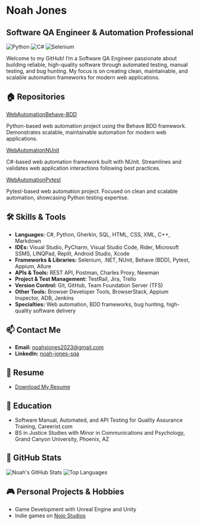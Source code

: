 # Noah Jones
## Software QA Engineer & Automation Professional
![Python](https://img.shields.io/badge/Python-3776AB?style=for-the-badge&logo=python&logoColor=white)
![C#](https://img.shields.io/badge/C%23-239120?style=for-the-badge&logo=c-sharp&logoColor=white)
![Selenium](https://img.shields.io/badge/Selenium-43B02A?style=for-the-badge&logo=selenium&logoColor=white)

Welcome to my GitHub! I’m a Software QA Engineer passionate about building reliable, high-quality software through automated testing, manual testing, and bug hunting. My focus is on creating clean, maintainable, and scalable automation frameworks for modern web applications.
## 🏠 Repositories

[WebAutomationBehave-BDD]()

Python-based web automation project using the Behave BDD framework. Demonstrates scalable, maintainable automation for modern web applications.

[WebAutomationNUnit]()

C#-based web automation framework built with NUnit. Streamlines and validates web application interactions following best practices.

[WebAutomationPytest]()

Pytest-based web automation project. Focused on clean and scalable automation, showcasing Python testing expertise.

## 🛠️ Skills & Tools 

- **Languages:** C#, Python, Gherkin, SQL, HTML, CSS, XML, C++, Markdown  
- **IDEs:** Visual Studio, PyCharm, Visual Studio Code, Rider, Microsoft SSMS, LINQPad, Replit, Android Studio, Xcode  
- **Frameworks & Libraries:** Selenium, .NET, NUnit, Behave (BDD), Pytest, Appium, Allure  
- **APIs & Tools:** REST API, Postman, Charles Proxy, Newman  
- **Project & Test Management:** TestRail, Jira, Trello  
- **Version Control:** Git, GitHub, Team Foundation Server (TFS)  
- **Other Tools:** Browser Developer Tools, BrowserStack, Appium Inspector, ADB, Jenkins  
- **Specialties:** Web automation, BDD frameworks, bug hunting, high-quality software delivery
## 📫 Contact Me

- **Email:** noahsjones2023@gmail.com
- **LinkedIn:** [noah-jones-sqa](https://www.linkedin.com/in/noah-jones-sqa)

## 📄 Resume

- [Download My Resume](https://drive.google.com/file/d/1elXhWfZXBh14DxSfNkcTwSoVvUdrvDps/preview)

## 📖 Education

- Software Manual, Automated, and API Testing for Quality Assurance Training, Careerist.com 
- BS in Justice Studies with Minor in Communications and Psychology, Grand Canyon University, Phoenix, AZ 
## 🌟 GitHub Stats
![Noah's GitHub Stats](https://github-readme-stats.vercel.app/api?username=noah-jones-dev&show_icons=true&theme=radical)
![Top Languages](https://github-readme-stats.vercel.app/api/top-langs/?username=noah-jones-dev&layout=compact&theme=radical)

## 🎮 Personal Projects & Hobbies
- Game Development with Unreal Engine and Unity
- Indie games on [Nojo Studios](https://nojo-studios.itch.io/)
